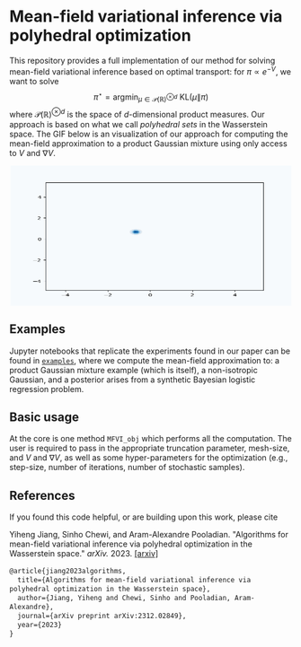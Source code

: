 # Mean-field variational inference via polyhedral optimization

This repository provides a full implementation of our method for solving mean-field variational inference based on optimal transport: for $\pi \propto e^{-V}$, we want to solve
$$\pi^\star = \text{argmin}_{\mu \in \mathcal{P}(\mathbb{R})^{\otimes d}} \ \text{KL}(\mu\|\pi)$$
where $\mathcal{P}(\mathbb{R})^{\otimes d}$ is the space of $d$-dimensional product measures. Our approach is based on what we call *polyhedral sets* in the Wasserstein space. The GIF below is an visualization of our approach for computing the mean-field approximation to a product Gaussian mixture using only access to $V$ and $\nabla V$. 

<p align="center">
<img align="middle" src="./assets/mixture_kde.gif" alt="KDE FIG" width="500" height="250" />
</p>

## Examples
Jupyter notebooks that replicate the experiments found in our paper can be found in [`examples`](./examples), where we compute the mean-field approximation to: a product Gaussian mixture example (which is itself), a non-isotropic Gaussian, and a posterior arises from a synthetic Bayesian logistic regression problem.

## Basic usage
At the core is one method `MFVI_obj` which performs all the computation. The user is required to pass in the appropriate truncation parameter, mesh-size, and $V$ and $\nabla V$, as well as some hyper-parameters for the optimization (e.g., step-size, number of iterations, number of stochastic samples).

## References

If you found this code helpful, or are building upon this work, please cite 

Yiheng Jiang, Sinho Chewi, and Aram-Alexandre Pooladian. "Algorithms for mean-field variational inference via polyhedral optimization in the Wasserstein space." *arXiv.* 2023. [[arxiv]](https://arxiv.org/abs/2312.02849)

```
@article{jiang2023algorithms,
  title={Algorithms for mean-field variational inference via polyhedral optimization in the Wasserstein space},
  author={Jiang, Yiheng and Chewi, Sinho and Pooladian, Aram-Alexandre},
  journal={arXiv preprint arXiv:2312.02849},
  year={2023}
}
```
